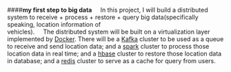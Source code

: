 ####**my first step to big data**
&nbsp;&nbsp;&nbsp;&nbsp;In this project, I will build a distributed system to receive + process + restore + query big data(specifically speaking, location information of   
vehicles).
&nbsp;&nbsp;&nbsp;&nbsp;The distributed system will be built on a virtualization layer implemented by [Docker][1].
There will be a [Kafka][2] cluster to be used as a queue to receive and send location data; and a [spark][3] cluster to process those location data in real time; 
and a [hbase][4] cluster to restore those location data in database; and a [redis][5] cluster to serve as a cache for query from users.


[1]: https://www.docker.com/
[2]: https://kafka.apache.org/ 
[3]: http://spark.apache.org/
[4]: https://hbase.apache.org/
[5]: https://redis.io/



